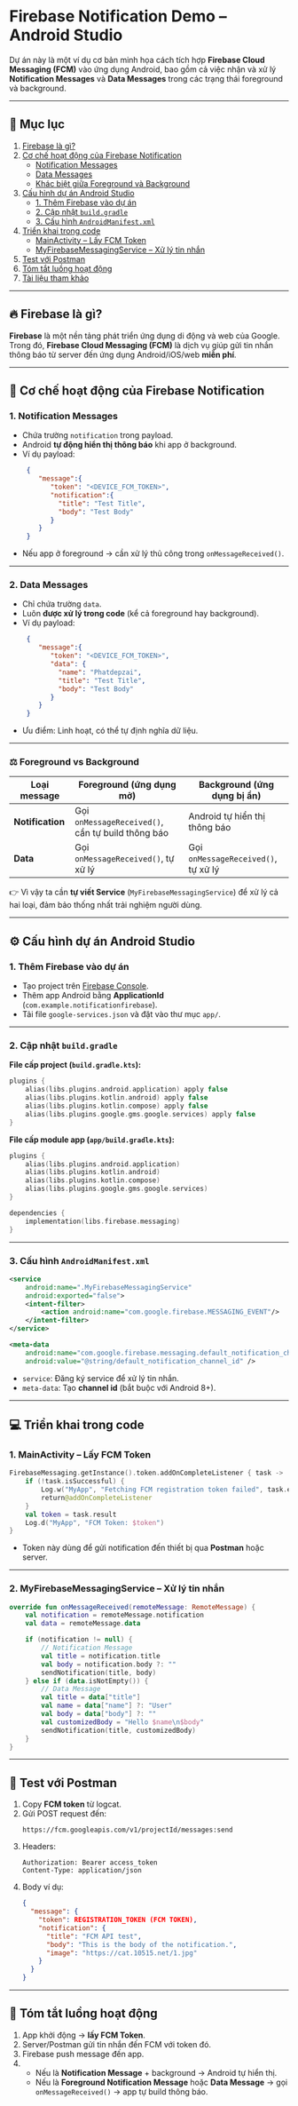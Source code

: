 # Firebase Notification Demo – Android Studio

Dự án này là một ví dụ cơ bản minh họa cách tích hợp **Firebase Cloud Messaging (FCM)** vào ứng dụng Android, bao gồm cả việc nhận và xử lý **Notification Messages** và **Data Messages** trong các trạng thái foreground và background.

---

## 📌 Mục lục
1. [Firebase là gì?](#-firebase-là-gì)  
2. [Cơ chế hoạt động của Firebase Notification](#-cơ-chế-hoạt-động-của-firebase-notification)  
   - [Notification Messages](#1-notification-messages)  
   - [Data Messages](#2-data-messages)  
   - [Khác biệt giữa Foreground và Background](#-foreground-vs-background)  
3. [Cấu hình dự án Android Studio](#-cấu-hình-dự-án-android-studio)  
   - [1. Thêm Firebase vào dự án](#1-thêm-firebase-vào-dự-án)  
   - [2. Cập nhật `build.gradle`](#2-cập-nhật-buildgradle)  
   - [3. Cấu hình `AndroidManifest.xml`](#3-cấu-hình-androidmanifestxml)  
4. [Triển khai trong code](#-triển-khai-trong-code)  
   - [MainActivity – Lấy FCM Token](#1-mainactivity--lấy-fcm-token)  
   - [MyFirebaseMessagingService – Xử lý tin nhắn](#2-myfirebasemessagingservice--xử-lý-tin-nhắn)  
5. [Test với Postman](#-test-với-postman)  
6. [Tóm tắt luồng hoạt động](#-tóm-tắt-luồng-hoạt-động)  
7. [Tài liệu tham khảo](#-tài-liệu-tham-khảo)  

---

## 🔥 Firebase là gì?
**Firebase** là một nền tảng phát triển ứng dụng di động và web của Google. Trong đó, **Firebase Cloud Messaging (FCM)** là dịch vụ giúp gửi tin nhắn thông báo từ server đến ứng dụng Android/iOS/web **miễn phí**.

---

## 📩 Cơ chế hoạt động của Firebase Notification

### 1. Notification Messages
- Chứa trường `notification` trong payload.  
- Android **tự động hiển thị thông báo** khi app ở background.  
- Ví dụ payload:
  ```json
   {
      "message":{
         "token": "<DEVICE_FCM_TOKEN>",
         "notification":{
           "title": "Test Title",
           "body": "Test Body"
         }
      }
   }
  ```
- Nếu app ở foreground → cần xử lý thủ công trong `onMessageReceived()`.

---

### 2. Data Messages
- Chỉ chứa trường `data`.  
- Luôn **được xử lý trong code** (kể cả foreground hay background).  
- Ví dụ payload:
  ```json
   {
      "message":{
         "token": "<DEVICE_FCM_TOKEN>",
         "data": {
           "name": "Phatdepzai",
           "title": "Test Title",
           "body": "Test Body"
         }
      }
   }
  ```
- Ưu điểm: Linh hoạt, có thể tự định nghĩa dữ liệu.

---

### ⚖️ Foreground vs Background
| Loại message          | Foreground (ứng dụng mở) | Background (ứng dụng bị ẩn) |
|-----------------------|--------------------------|-----------------------------|
| **Notification**      | Gọi `onMessageReceived()`, cần tự build thông báo | Android tự hiển thị thông báo |
| **Data**              | Gọi `onMessageReceived()`, tự xử lý | Gọi `onMessageReceived()`, tự xử lý |

👉 Vì vậy ta cần **tự viết Service** (`MyFirebaseMessagingService`) để xử lý cả hai loại, đảm bảo thống nhất trải nghiệm người dùng.

---

## ⚙️ Cấu hình dự án Android Studio

### 1. Thêm Firebase vào dự án
- Tạo project trên [Firebase Console](https://console.firebase.google.com).  
- Thêm app Android bằng **ApplicationId** (`com.example.notificationfirebase`).  
- Tải file `google-services.json` và đặt vào thư mục `app/`.

---

### 2. Cập nhật `build.gradle`

**File cấp project (`build.gradle.kts`):**
```kotlin
plugins {
    alias(libs.plugins.android.application) apply false
    alias(libs.plugins.kotlin.android) apply false
    alias(libs.plugins.kotlin.compose) apply false
    alias(libs.plugins.google.gms.google.services) apply false
}
```

**File cấp module app (`app/build.gradle.kts`):**
```kotlin
plugins {
    alias(libs.plugins.android.application)
    alias(libs.plugins.kotlin.android)
    alias(libs.plugins.kotlin.compose)
    alias(libs.plugins.google.gms.google.services)
}

dependencies {
    implementation(libs.firebase.messaging)
}
```

---

### 3. Cấu hình `AndroidManifest.xml`
```xml
<service
    android:name=".MyFirebaseMessagingService"
    android:exported="false">
    <intent-filter>
        <action android:name="com.google.firebase.MESSAGING_EVENT"/>
    </intent-filter>
</service>

<meta-data
    android:name="com.google.firebase.messaging.default_notification_channel_id"
    android:value="@string/default_notification_channel_id" />
```

- `service`: Đăng ký service để xử lý tin nhắn.  
- `meta-data`: Tạo **channel id** (bắt buộc với Android 8+).

---

## 💻 Triển khai trong code

### 1. MainActivity – Lấy FCM Token
```kotlin
FirebaseMessaging.getInstance().token.addOnCompleteListener { task ->
    if (!task.isSuccessful) {
        Log.w("MyApp", "Fetching FCM registration token failed", task.exception)
        return@addOnCompleteListener
    }
    val token = task.result
    Log.d("MyApp", "FCM Token: $token")
}
```
- Token này dùng để gửi notification đến thiết bị qua **Postman** hoặc server.

---

### 2. MyFirebaseMessagingService – Xử lý tin nhắn
```kotlin
override fun onMessageReceived(remoteMessage: RemoteMessage) {
    val notification = remoteMessage.notification
    val data = remoteMessage.data

    if (notification != null) {
        // Notification Message
        val title = notification.title
        val body = notification.body ?: ""
        sendNotification(title, body)
    } else if (data.isNotEmpty()) {
        // Data Message
        val title = data["title"]
        val name = data["name"] ?: "User"
        val body = data["body"] ?: ""
        val customizedBody = "Hello $name\n$body"
        sendNotification(title, customizedBody)
    }
}
```

---

## 🧪 Test với Postman
1. Copy **FCM token** từ logcat.  
2. Gửi POST request đến:  
   ```
   https://fcm.googleapis.com/v1/projectId/messages:send
   ```
3. Headers:
   ```
   Authorization: Bearer access_token
   Content-Type: application/json
   ```
4. Body ví dụ:
   ```json
   {
     "message": {
       "token": REGISTRATION_TOKEN (FCM TOKEN),
       "notification": {
         "title": "FCM API test",
         "body": "This is the body of the notification.",
         "image": "https://cat.10515.net/1.jpg"
       }
     }
   }
   ```

---

## 🔄 Tóm tắt luồng hoạt động
1. App khởi động → **lấy FCM Token**.  
2. Server/Postman gửi tin nhắn đến FCM với token đó.  
3. Firebase push message đến app.  
4. - Nếu là **Notification Message** + background → Android tự hiển thị.  
   - Nếu là **Foreground Notification Message** hoặc **Data Message** → gọi `onMessageReceived()` → app tự build thông báo.  


